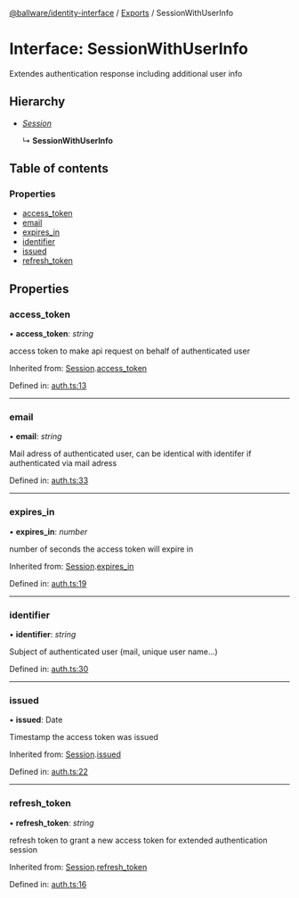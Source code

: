 [@ballware/identity-interface](../README.md) / [Exports](../modules.md) / SessionWithUserInfo

# Interface: SessionWithUserInfo

Extendes authentication response including additional user info

## Hierarchy

* [*Session*](session.md)

  ↳ **SessionWithUserInfo**

## Table of contents

### Properties

- [access\_token](sessionwithuserinfo.md#access_token)
- [email](sessionwithuserinfo.md#email)
- [expires\_in](sessionwithuserinfo.md#expires_in)
- [identifier](sessionwithuserinfo.md#identifier)
- [issued](sessionwithuserinfo.md#issued)
- [refresh\_token](sessionwithuserinfo.md#refresh_token)

## Properties

### access\_token

• **access\_token**: *string*

access token to make api request on behalf of authenticated user

Inherited from: [Session](session.md).[access_token](session.md#access_token)

Defined in: [auth.ts:13](https://github.com/frankball/ballware-identity-interface/blob/c681936/src/auth.ts#L13)

___

### email

• **email**: *string*

Mail adress of authenticated user, can be identical with identifer if authenticated via mail adress

Defined in: [auth.ts:33](https://github.com/frankball/ballware-identity-interface/blob/c681936/src/auth.ts#L33)

___

### expires\_in

• **expires\_in**: *number*

number of seconds the access token will expire in

Inherited from: [Session](session.md).[expires_in](session.md#expires_in)

Defined in: [auth.ts:19](https://github.com/frankball/ballware-identity-interface/blob/c681936/src/auth.ts#L19)

___

### identifier

• **identifier**: *string*

Subject of authenticated user (mail, unique user name...)

Defined in: [auth.ts:30](https://github.com/frankball/ballware-identity-interface/blob/c681936/src/auth.ts#L30)

___

### issued

• **issued**: Date

Timestamp the access token was issued

Inherited from: [Session](session.md).[issued](session.md#issued)

Defined in: [auth.ts:22](https://github.com/frankball/ballware-identity-interface/blob/c681936/src/auth.ts#L22)

___

### refresh\_token

• **refresh\_token**: *string*

refresh token to grant a new access token for extended authentication session

Inherited from: [Session](session.md).[refresh_token](session.md#refresh_token)

Defined in: [auth.ts:16](https://github.com/frankball/ballware-identity-interface/blob/c681936/src/auth.ts#L16)
